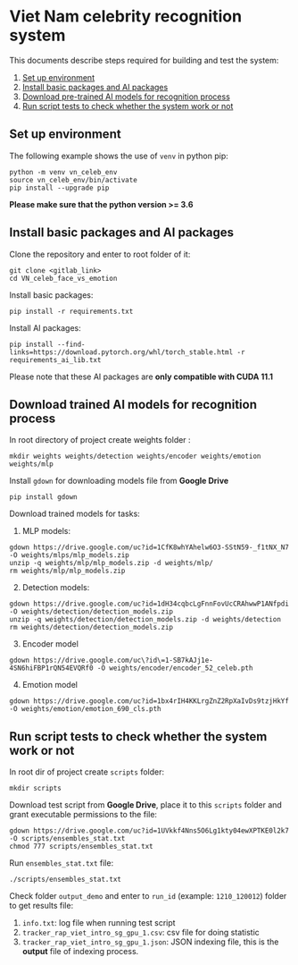 # Viet Nam celebrity recognition system
This documents describe steps required for building and test the system: 

1. [Set up environment](#set-up-environment)
2. [Install basic packages and AI packages](#install-basic-packages-and-ai-packages)
3. [Download pre-trained AI models for recognition process](#download-trained-ai-models-for-recognition-process)
4. [Run script tests to check whether the system work or not](#run-script-tests-to-check-whether-the-system-work-or-not)

## Set up environment
The following example shows the use of `venv` in python pip: 
```
python -m venv vn_celeb_env
source vn_celeb_env/bin/activate
pip install --upgrade pip
```
**Please make sure that the python version >= 3.6**
## Install basic packages and AI packages
Clone the repository and enter to root folder of it:
```
git clone <gitlab_link>
cd VN_celeb_face_vs_emotion
```
Install basic packages:
```
pip install -r requirements.txt
```
Install AI packages:
```
pip install --find-links=https://download.pytorch.org/whl/torch_stable.html -r requirements_ai_lib.txt
```
Please note that these AI packages are **only compatible with CUDA 11.1**

## Download trained AI models for recognition process
In root directory of project create weights folder :
```
mkdir weights weights/detection weights/encoder weights/emotion weights/mlp
```
Install `gdown` for downloading models file from **Google Drive**
```
pip install gdown
```
Download trained models for tasks: 
1. MLP models:
```
gdown https://drive.google.com/uc?id=1CfK8whYAhelw6O3-SStN59-_f1tNX_N7 -O weights/mlps/mlp_models.zip
unzip -q weights/mlp/mlp_models.zip -d weights/mlp/
rm weights/mlp/mlp_models.zip
```
2. Detection models:
```
gdown https://drive.google.com/uc?id=1dH34cqbcLgFnnFovUcCRAhwwP1ANfpdi -O weights/detection/detection_models.zip 
unzip -q weights/detection/detection_models.zip -d weights/detection 
rm weights/detection/detection_models.zip
```
3. Encoder model
```
gdown https://drive.google.com/uc\?id\=1-SB7kAJj1e-4SN6hiFBP1rQN54EVQRf0 -O weights/encoder/encoder_52_celeb.pth
```
4. Emotion model
```
gdown https://drive.google.com/uc?id=1bx4rIH4KKLrgZnZ2RpXaIvDs9tzjHkYf -O weights/emotion/emotion_690_cls.pth 
```

## Run script tests to check whether the system work or not
In root dir of project create `scripts` folder:
```
mkdir scripts
```
Download test script from **Google Drive**, place it to this `scripts` folder and grant executable permissions to the file:
```
gdown https://drive.google.com/uc?id=1UVkkf4Nns5O6Lg1kty04ewXPTKE0l2k7 -O scripts/ensembles_stat.txt
chmod 777 scripts/ensembles_stat.txt
```
Run `ensembles_stat.txt` file:
```
./scripts/ensembles_stat.txt
```
Check folder `output_demo` and enter to `run_id` (example: `1210_120012`) folder to get results file:
1. `info.txt`: log file when running test script
2. `tracker_rap_viet_intro_sg_gpu_1.csv`: csv file for doing statistic
3. `tracker_rap_viet_intro_sg_gpu_1.json`: JSON indexing file, this is the **output** file of indexing process.
